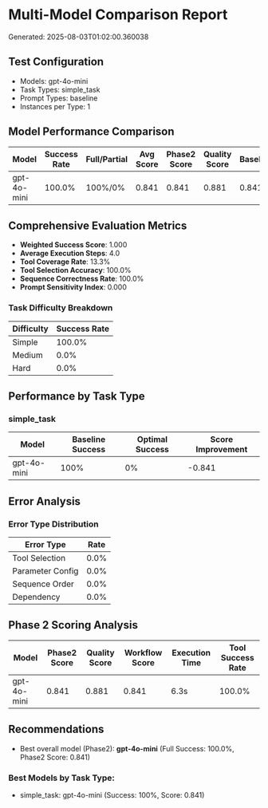 # Multi-Model Comparison Report

Generated: 2025-08-03T01:02:00.360038

## Test Configuration

- Models: gpt-4o-mini
- Task Types: simple_task
- Prompt Types: baseline
- Instances per Type: 1

## Model Performance Comparison

| Model | Success Rate | Full/Partial | Avg Score | Phase2 Score | Quality Score | Baseline | Optimal | Improvement |
|-------|--------------|-------------|-----------|--------------|---------------|----------|---------|-------------|
| gpt-4o-mini | 100.0% | 100%/0% | 0.841 | 0.841 | 0.881 | 0.841 | N/A | N/A |

## Comprehensive Evaluation Metrics

- **Weighted Success Score**: 1.000
- **Average Execution Steps**: 4.0
- **Tool Coverage Rate**: 13.3%
- **Tool Selection Accuracy**: 100.0%
- **Sequence Correctness Rate**: 100.0%
- **Prompt Sensitivity Index**: 0.000

### Task Difficulty Breakdown

| Difficulty | Success Rate |
|------------|--------------|
| Simple | 100.0% |
| Medium | 0.0% |
| Hard | 0.0% |

## Performance by Task Type


### simple_task

| Model | Baseline Success | Optimal Success | Score Improvement |
|-------|------------------|-----------------|-------------------|
| gpt-4o-mini | 100% | 0% | -0.841 |

## Error Analysis

### Error Type Distribution

| Error Type | Rate |
|------------|------|
| Tool Selection | 0.0% |
| Parameter Config | 0.0% |
| Sequence Order | 0.0% |
| Dependency | 0.0% |

## Phase 2 Scoring Analysis

| Model | Phase2 Score | Quality Score | Workflow Score | Execution Time | Tool Success Rate |
|-------|--------------|---------------|----------------|----------------|-------------------|
| gpt-4o-mini | 0.841 | 0.881 | 0.841 | 6.3s | 100.0% |

## Recommendations

- Best overall model (Phase2): **gpt-4o-mini** (Full Success: 100.0%, Phase2 Score: 0.841)

### Best Models by Task Type:

- simple_task: gpt-4o-mini (Success: 100%, Score: 0.841)
